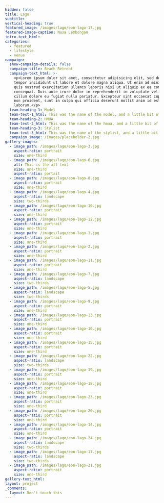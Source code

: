 ```yaml
---
hidden: false
title: Lago
subtitle:
vertical-heading: true
featured_image: /images/lago/eon-lago-17.jpg
featured-image-caption: Nusa Lembongan
intro-text_html:
categories:
  - featured
  - lifestyle
  - venue
campaign:
  show-campaign-details: false
  campaign-title: Beach Retreat
  campaign-text_html: >-
    <p>Lorem ipsum dolor sit amet, consectetur adipisicing elit, sed do eiusmod
    tempor incididunt ut labore et dolore magna aliqua. Ut enim ad minim veniam,
    quis nostrud exercitation ullamco laboris nisi ut aliquip ex ea commodo
    consequat. Duis aute irure dolor in reprehenderit in voluptate velit esse
    cillum dolore eu fugiat nulla pariatur. Excepteur sint occaecat cupidatat
    non proident, sunt in culpa qui officia deserunt mollit anim id est
    laborum.</p>
  team-heading-1: Model
  team-text-1_html: This was the name of the model, and a little bit of a blurb about her.
  team-heading-2: HMUA
  team-text-2_html: This was the name of the hmua, and a little bit of a blurb about her.
  team-heading-3: Stylist
  team-text-3_html: This was the name of the stylist, and a little bit of a blurb about her.
  campaign_image: /images/placeholder-2.jpg
gallery-images:
  - image_path: /images/lago/eon-lago-3.jpg
    aspect-ratio: portrait
    size: one-third
  - image_path: /images/lago/eon-lago-6.jpg
    alt: This is the alt text
    size: one-third
    aspect-ratio: portait
  - image_path: /images/lago/eon-lago-8.jpg
    aspect-ratio: portrait
    size: one-third
  - image_path: /images/lago/eon-lago-4.jpg
    aspect-ratio: landscape
    size: two-thirds
  - image_path: /images/lago/eon-lago-10.jpg
    aspect-ratio: portrait
    size: one-third
  - image_path: /images/lago/eon-lago-12.jpg
    aspect-ratio: portrait
    size: one-third
  - image_path: /images/lago/eon-lago-1.jpg
    aspect-ratio: portrait
    size: one-third
  - image_path: /images/lago/eon-lago-2.jpg
    aspect-ratio: portrait
    size: one-third
  - image_path: /images/lago/eon-lago-11.jpg
    aspect-ratio: portrait
    size: one-third
  - image_path: /images/lago/eon-lago-7.jpg
    aspect-ratio: landscape
    size: two-thirds
  - image_path: /images/lago/eon-lago-5.jpg
    aspect-ratio: landscape
    size: two-thirds
  - image_path: /images/lago/eon-lago-9.jpg
    aspect-ratio: portrait
    size: one-third
  - image_path: /images/lago/eon-lago-13.jpg
    aspect-ratio: portrait
    size: one-third
  - image_path: /images/lago/eon-lago-16.jpg
    aspect-ratio: portrait
    size: one-third
  - image_path: /images/lago/eon-lago-15.jpg
    aspect-ratio: portrait
    size: one-third
  - image_path: /images/lago/eon-lago-22.jpg
    aspect-ratio: landscape
    size: two-thirds
  - image_path: /images/lago/eon-lago-19.jpg
    aspect-ratio: portrait
    size: one-third
  - image_path: /images/lago/eon-lago-18.jpg
    aspect-ratio: portrait
    size: one-third
  - image_path: /images/lago/eon-lago-23.jpg
    aspect-ratio: portrait
    size: one-third
  - image_path: /images/lago/eon-lago-20.jpg
    aspect-ratio: portrait
    size: one-third
  - image_path: /images/lago/eon-lago-14.jpg
    aspect-ratio: portrait
    size: one-third
  - image_path: /images/lago/eon-lago-24.jpg
    aspect-ratio: landscape
    size: two-thirds
  - image_path: /images/lago/eon-lago-17.jpg
    aspect-ratio: landscape
    size: two-thirds
  - image_path: /images/lago/eon-lago-21.jpg
    aspect-ratio: portrait
    size: one-third
gallery-text_html:
layout: project
_comments:
  layout: Don't touch this
---
```

